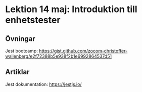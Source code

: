 # Lektion 14 maj: Introduktion till enhetstester

## Övningar

Jest bootcamp: https://gist.github.com/zocom-christoffer-wallenberg/e2f72388b5e938f2b1e6992864537d51

## Artiklar

Jest dokumentation: https://jestjs.io/
